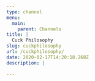 ```yaml
---
type: channel
menu:
  main:
    parent: Channels
title: |
  Cuck Philosophy
slug: cuckphilosophy
url: /cuckphilosophy/
date: 2020-02-17T14:20:18.268Z
description: |
  
---
```

